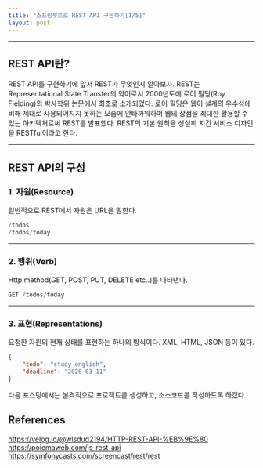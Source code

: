 ```yaml
---
title: "스프링부트로 REST API 구현하기[1/5]"
layout: post
---
```


---
## REST API란?
REST API를 구현하기에 앞서 REST가 무엇인지 알아보자. REST는 Representational State Transfer의 약어로서 2000년도에 로이 필딩(Roy Fielding)의 박사학위 논문에서 최초로 소개되었다. 로이 필딩은 웹이 설계의 우수성에 비해 제대로 사용되어지지 못하는 모습에 안타까워하며 웹의 장점을 최대한 활용할 수 있는 아키텍처로써 REST를 발표했다. REST의 기본 원칙을 성실히 지킨 서비스 디자인을 RESTful이라고 한다.

---
## REST API의 구성

### 1. 자원(Resource)
일반적으로 REST에서 자원은 URL을 말한다. 
```java
/todos
/todos/today
```

---
### 2. 행위(Verb)
Http method(GET, POST, PUT, DELETE etc..)를 나타낸다.
```java
GET /todos/today
```

---
### 3. 표현(Representations)
요청한 자원의 현재 상태를 표현하는 하나의 방식이다. XML, HTML, JSON 등이 있다.
```json
{
    "todo": "study english",
    "deadline": "2020-03-11"
}
``` 

다음 포스팅에서는 본격적으로 프로젝트를 생성하고, 소스코드를 작성하도록 하겠다.


## References
https://velog.io/@wlsdud2194/HTTP-REST-API-%EB%9E%80
https://poiemaweb.com/js-rest-api
https://symfonycasts.com/screencast/rest/rest